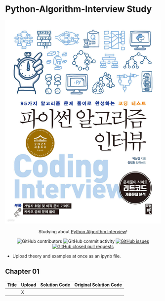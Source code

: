 # Python-Algorithm-Interview Study
<div align="center">
<p align="center">
  <img src = "./Python-Algorithm-Interview.jpg">
</p>

Studying about [Python Algorithm Interview](https://github.com/onlybooks/python-algorithm-interview)!<br>


![GitHub contributors](https://img.shields.io/github/contributors/Woni0204/Algorithm-Study)
![GitHub commit activity](https://img.shields.io/github/commit-activity/m/Woni0204/Algorithm-Study)
[![GitHub issues](https://img.shields.io/github/issues/Woni0204/Algorithm-Study?color=%232da44e)](https://github.com/Woni0204/Algorithm-Study/issues)
[![GitHub closed pull requests](https://img.shields.io/github/issues-pr-closed/Woni0204/Algorithm-Study?color=%238250df)](https://github.com/Woni0204/Algorithm-Study/pulls)

</div>

* Upload theory and examples at once as an ipynb file.

## Chapter 01
| Title | Upload | Solution Code | Original Solution Code |
| ------- | --- | ------ | ----- |
| | X | | |

